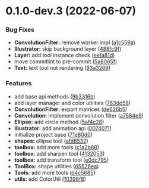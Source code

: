 # 0.1.0-dev.3 (2022-06-07)


### Bug Fixes

* **ConvolutionFilter:** remove worker impl ([a1c559a](https://github.com/CesiumLabs/illustrator/commit/a1c559ab5e37e2705569cb302de2d25d6bcdfa5e))
* **Illustrator:** skip background layer ([488fc9f](https://github.com/CesiumLabs/illustrator/commit/488fc9f7325f2a6c63f9e5d61faf21ece82f2ec7))
* **Layer:** add tool instance check ([eefa81d](https://github.com/CesiumLabs/illustrator/commit/eefa81d88ff32235cc22c21557dbafd756b3876c))
* move commitlint to pre-commit ([5a8065f](https://github.com/CesiumLabs/illustrator/commit/5a8065f9d9c6063bfa70e7c944f95b85f9bad345))
* **Text:** text tool not rendering ([93a3269](https://github.com/CesiumLabs/illustrator/commit/93a326972e7d33d48426fd5bf03cc6d7527acfc7))


### Features

* add base api methods ([9b3316b](https://github.com/CesiumLabs/illustrator/commit/9b3316b327353bd01d46b2dd4fb1a5e83ca7dd3b))
* add layer manager and color utilities ([783dd58](https://github.com/CesiumLabs/illustrator/commit/783dd588bcc36807651df6b68769e9685793b60c))
* **ConvolutionFilter:** export matrices ([de626b5](https://github.com/CesiumLabs/illustrator/commit/de626b5b4ba3a8a2d84151b918ded286bd0db6a7))
* **Convolution:** implement convolution filter ([a7584e9](https://github.com/CesiumLabs/illustrator/commit/a7584e92509b5a6840ece734560eee7016437846))
* **Ellipse:** add circle method ([5af4c28](https://github.com/CesiumLabs/illustrator/commit/5af4c28cc69ee65f87c266d7d776a645bd36adda))
* **Illustrator:** add animation api ([0074071](https://github.com/CesiumLabs/illustrator/commit/0074071dc4d7265caefab5e94db27460280c8a65))
* initialize project base ([71e80d0](https://github.com/CesiumLabs/illustrator/commit/71e80d0a9dc4c20c45f4e2c2b09d9a8a6e9a77ee))
* **shapes:** ellipse tool ([afd8532](https://github.com/CesiumLabs/illustrator/commit/afd85326862128dcfe4c8fc2afdb78156506d765))
* **toolbox:** add more tools ([c1a2b88](https://github.com/CesiumLabs/illustrator/commit/c1a2b8879eec74bd7e57c9f7bcff8165ffe5a7b1))
* **toolbox:** add sharpen tool ([4132053](https://github.com/CesiumLabs/illustrator/commit/413205398ef95da147db1999d5a1e0aaa2c3c857))
* **toolbox:** add transform tool ([e0dc795](https://github.com/CesiumLabs/illustrator/commit/e0dc795ef00d3eebd40c37f1446b2dd1c3265844))
* **ToolBox:** shape utilities ([65526ea](https://github.com/CesiumLabs/illustrator/commit/65526ea228b4b09c31868bd7101f7eace709dffd))
* **Tools:** add more tools ([d4c5685](https://github.com/CesiumLabs/illustrator/commit/d4c5685f2c4e77947d7e81b7d6a102a16cb98000))
* **utils:** add ColorUtil ([10398f8](https://github.com/CesiumLabs/illustrator/commit/10398f8096af677f043baeb767137742b3c293c9))



